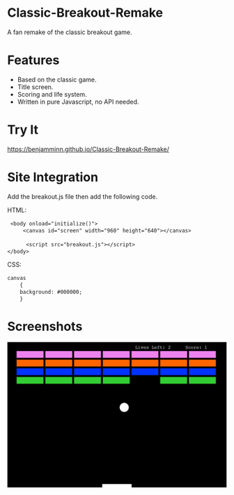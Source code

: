 # Classic-Breakout-Remake
A fan remake of the classic breakout game.

# Features
- Based on the classic game.
- Title screen.
- Scoring and life system.
- Written in pure Javascript, no API needed.

# Try It

https://benjamminn.github.io/Classic-Breakout-Remake/


# Site Integration

Add the breakout.js file then add the following code.

HTML:
```
 <body onload="initialize()">
     <canvas id="screen" width="960" height="640"></canvas>

      <script src="breakout.js"></script>      
</body>
```

CSS:
```
canvas
    {
    background: #000000;
    }
```

        
      
# Screenshots
![game.PNG](https://raw.githubusercontent.com/benjamminn/Classic-Breakout-Remake/master/screenshots/game.PNG)

